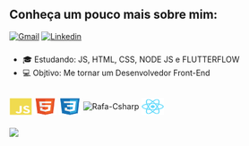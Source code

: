 ## Conheça um pouco mais sobre mim:
<div>
  <a href="mailto: contato.danmjs@gmail.com"><img src="https://img.shields.io/badge/Gmail-red?style=flat&logo=Gmail&logoColor=white" alt="Gmail" /></a>
  <a href="https://www.linkedin.com/in/danilo-mendes-3562a0324/" target="_blank"><img src="https://img.shields.io/badge/LinkedIn-blue?style=flat&logo=linkedin&labelColor=blue" alt="Linkedin" /></a>
</div>

###
- 🎓 Estudando: JS, HTML, CSS, NODE JS e  FLUTTERFLOW
- 💻 Objtivo: Me tornar um Desenvolvedor Front-End

<div style="display: inline_block"><br>
  <img align="center" alt="Dan-Js" height="30" width="40" src="https://raw.githubusercontent.com/devicons/devicon/master/icons/javascript/javascript-plain.svg">
  <img align="center" alt="Dan-HTML" height="30" width="40" src="https://raw.githubusercontent.com/devicons/devicon/master/icons/html5/html5-original.svg">
  <img align="center" alt="Dan-CSS" height="30" width="40" src="https://raw.githubusercontent.com/devicons/devicon/master/icons/css3/css3-original.svg">
  <img align="center" alt="Rafa-Csharp" height="30" width="40" <img src="https://cdn.jsdelivr.net/gh/devicons/devicon@latest/icons/nodejs/nodejs-original.svg"/>
  <img align="center" alt="Dan-React" height="30" width="40" src="https://raw.githubusercontent.com/devicons/devicon/master/icons/react/react-original.svg">
</div>

###
<div>
<!--   <img height="180em" src="https://github-readme-stats.vercel.app/api?username=gabevaz&show_icons=true&theme=radical&count_private=true"/> -->
  <img height="150em" src="https://github-readme-stats.vercel.app/api/top-langs/?username=Mendes5683&layout=compact&langs_count=8&theme=merko"/>
</div>
